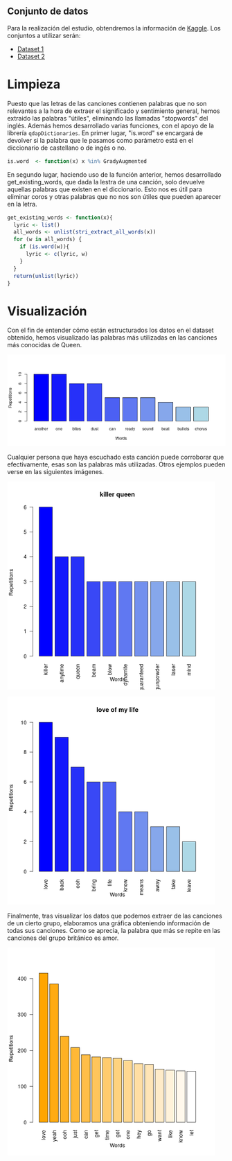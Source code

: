 ## Conjunto de datos
Para la realización del estudio, obtendremos la información de [Kaggle](https://www.kaggle.com/). Los conjuntos a utilizar serán: 
* [Dataset 1](https://www.kaggle.com/mousehead/songlyrics)
* [Dataset 2](https://www.kaggle.com/gyani95/380000-lyrics-from-metrolyrics)

# Limpieza
Puesto que las letras de las canciones contienen palabras que no son relevantes a la hora de extraer el significado y sentimiento general, hemos extraido las palabras "útiles", eliminando las llamadas "stopwords" del inglés. Además hemos desarrollado varias funciones, con el apoyo de la librería ```qdapDictionaries```. En primer lugar, "is.word" se encargará de devolver si la palabra que le pasamos como parámetro está en el diccionario de castellano o de ingés o no.
```R
is.word  <- function(x) x %in% GradyAugmented
```
En segundo lugar, haciendo uso de la función anterior, hemos desarrollado get_existing_words, que dada la lestra de una canción, solo devuelve aquellas palabras que existen en el diccionario. Esto nos es útil para eliminar coros y otras palabras que no nos son útiles que pueden aparecer en la letra.
```R
get_existing_words <- function(x){
  lyric <- list()
  all_words <- unlist(stri_extract_all_words(x))
  for (w in all_words) {
    if (is.word(w)){
      lyric <- c(lyric, w)
    }
  }
  return(unlist(lyric))
}
```
# Visualización
Con el fin de entender cómo están estructurados los datos en el dataset obtenido, hemos visualizado las palabras más utilizadas en las canciones más conocidas de Queen.

![alt text](/Memoria/Imagenes/AnotherOneBitesTheDust.png)

Cualquier persona que haya escuchado esta canción puede corroborar que efectivamente, esas son las palabras más utilizadas. Otros ejemplos pueden verse en las siguientes imágenes.

![alt tex](/Memoria/Imagenes/killerqueen.png)

![alt tex](/Memoria/Imagenes/loveofmylife.png)

Finalmente, tras visualizar los datos que podemos extraer de las canciones de un cierto grupo, elaboramos una gráfica obteniendo información de todas sus canciones. Como se aprecia, la palabra que más se repite en las canciones del grupo británico es amor.

![alt tex](/Memoria/Imagenes/queen_most_used_words.png)

